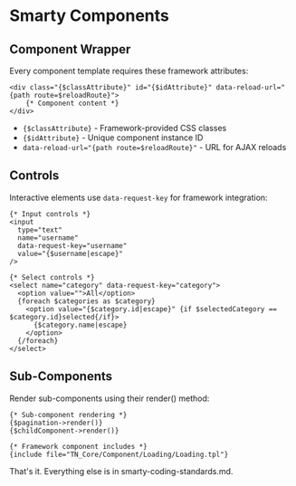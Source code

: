 # Smarty Components

## Component Wrapper

Every component template requires these framework attributes:

```smarty
<div class="{$classAttribute}" id="{$idAttribute}" data-reload-url="{path route=$reloadRoute}">
    {* Component content *}
</div>
```

- `{$classAttribute}` - Framework-provided CSS classes
- `{$idAttribute}` - Unique component instance ID  
- `data-reload-url="{path route=$reloadRoute}"` - URL for AJAX reloads

## Controls

Interactive elements use `data-request-key` for framework integration:

```smarty
{* Input controls *}
<input 
  type="text" 
  name="username"
  data-request-key="username"
  value="{$username|escape}"
/>

{* Select controls *}
<select name="category" data-request-key="category">
  <option value="">All</option>
  {foreach $categories as $category}
    <option value="{$category.id|escape}" {if $selectedCategory == $category.id}selected{/if}>
      {$category.name|escape}
    </option>
  {/foreach}
</select>
```

## Sub-Components

Render sub-components using their render() method:

```smarty
{* Sub-component rendering *}
{$pagination->render()}
{$childComponent->render()}

{* Framework component includes *}
{include file="TN_Core/Component/Loading/Loading.tpl"}
```

That's it. Everything else is in smarty-coding-standards.md.